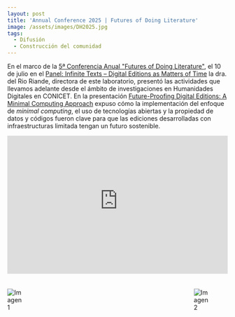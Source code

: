 ```yaml
---
layout: post
title: 'Annual Conference 2025 | Futures of Doing Literature'
image: /assets/images/DH2025.jpg
tags:
  - Difusión
  - Construcción del comunidad
---
```


En el marco de la [5ª Conferencia Anual "Futures of Doing Literature"](https://www.temporal-communities.de/explore/listen-read-watch/futures-of-doing-literature/index.html), el 10 de julio en el [Panel: Infinite Texts – Digital Editions as Matters of Time](https://www.temporal-communities.de/explore/listen-read-watch/futures-of-doing-literature/panel-infinite-texts/index.html) la dra. del Rio Riande, directora de este laboratorio, presentó las actividades que llevamos adelante desde el ámbito de investigaciones en Humanidades Digitales en CONICET. En la presentación [Future-Proofing Digital Editions: A Minimal Computing Approach](https://www.temporal-communities.de/explore/listen-read-watch/futures-of-doing-literature/panel-infinite-texts/index.html#collapse_150166784_del-rio-riande-gimena) expuso cómo la implementación del enfoque de *minimal computing*, el uso de tecnologías abiertas y la propiedad de datos y códigos fueron clave para que las ediciones desarrolladas con infraestructuras limitada tengan un futuro sostenible.

<div style="display: flex; justify-content: space-between; gap: 20px; flex-wrap: wrap;">
  <iframe 
    src="https://www.temporal-communities.de/explore/listen-read-watch/futures-of-doing-literature/panel-infinite-texts/index.html" 
    width="560" 
    height="315" 
    style="border: none;" 
    loading="lazy">
  </iframe>
  
  <img src="https://box.fu-berlin.de/apps/files_sharing/publicpreview/TnqJReTii8JfXmD?file=/IMG_2346.jpg&fileId=705228220&x=960&y=540&a=true&etag=307e8b3c30793ccbab070c50d6fefd5a" 
       alt="Imagen 1" 
       style="max-width: 45%; height: auto;">
  
  <img src="https://box.fu-berlin.de/apps/files_sharing/publicpreview/TnqJReTii8JfXmD?file=/_DSC6922_sRGB_3500px.jpg&fileId=706689613&x=960&y=540&a=true&etag=0c22275f25c9fd08c89ed40ac3b613c7" 
       alt="Imagen 2" 
       style="max-width: 45%; height: auto;">
</div>
